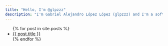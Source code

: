 ```yaml
---
title: "Hello, I'm @glpzzz"
description: "I'm Gabriel Alejandro López López (glpzzz) and I'm a software engineer. Working at @daxslab and always looking for new business opportunities. Bootstrap, C++, C, CSS3, Docker, HTML5, Java, JavaScript, jQuery, MySQL, PHP, PostgreSQL, Python, Qt, Yii PHP Framework and more. Let me know if I can help you!"
---
```


<ul>
    {% for post in site.posts %}
    <li>
        <a href="{{ post.url }}">{{ post.title }}</a>
    </li>
    {% endfor %}
</ul>

